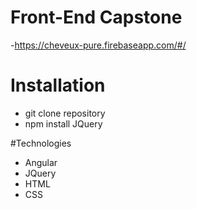 # Front-End Capstone
  -https://cheveux-pure.firebaseapp.com/#/

# Installation
- git clone repository
- npm install JQuery

#Technologies
- Angular
- JQuery
- HTML
- CSS
